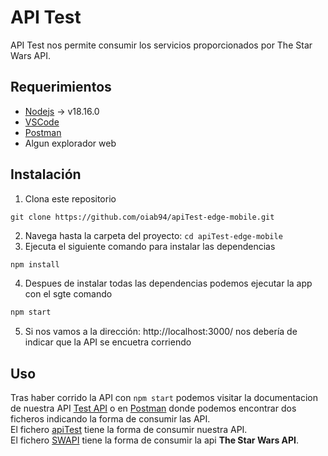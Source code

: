 # API Test

API Test nos permite consumir los servicios proporcionados por The 
Star Wars API.

## Requerimientos

- [Nodejs](https://nodejs.org/es/download) -> v18.16.0
- [VSCode](https://code.visualstudio.com/download)
- [Postman](https://www.postman.com/downloads/)
- Algun explorador web

## Instalación

1. Clona este repositorio
```git
git clone https://github.com/oiab94/apiTest-edge-mobile.git
```
2. Navega hasta la carpeta del proyecto: `cd apiTest-edge-mobile`
3. Ejecuta el siguiente comando para instalar las dependencias
```bash 
npm install
```
4. Despues de instalar todas las dependencias podemos ejecutar la app con el sgte 
comando
```bash
npm start
```
5. Si nos vamos a la dirección: http://localhost:3000/ nos debería de indicar que
la API se encuetra corriendo

## Uso

Tras haber corrido la API con `npm start` podemos visitar la documentacion de 
nuestra API [Test API](http://localhost:3000/api-docs/) o en 
[Postman](https://www.postman.com/oiab94/workspace/first-workspace/collection/25548467-0815e075-89ae-42f1-a0b9-31a8af585ec7?action=share&creator=25548467)
donde podemos encontrar dos ficheros indicando la forma de consumir las
API. <br>
El fichero 
[apiTest](https://www.postman.com/oiab94/workspace/first-workspace/folder/25548467-7d35912a-e1ad-4ff9-a946-f156207bb70b?ctx=documentation) tiene la forma 
de consumir nuestra API.<br> 
El fichero [SWAPI](https://swapi.dev/) tiene la forma de consumir la api 
<b>The Star Wars API</b>. 
